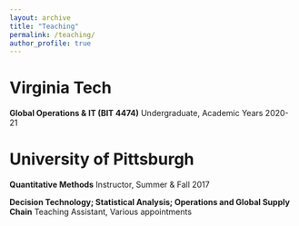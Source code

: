 ```yaml
---
layout: archive
title: "Teaching"
permalink: /teaching/
author_profile: true
---
```


# Virginia Tech
**Global Operations & IT (BIT 4474)** Undergraduate, Academic Years 2020-21

# University of Pittsburgh
**Quantitative Methods** Instructor, Summer & Fall 2017

**Decision Technology; Statistical Analysis; Operations and Global Supply Chain** Teaching Assistant, Various appointments 
